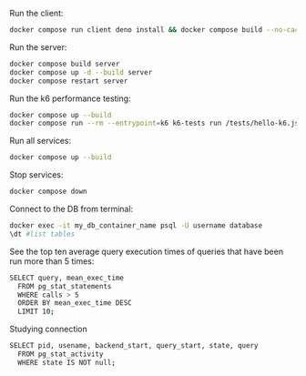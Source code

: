 Run the client:

```sh
docker compose run client deno install && docker compose build --no-cache && docker compos e up --remove-orphans
```

Run the server:

```sh
docker compose build server
docker compose up -d --build server
docker compose restart server
```

Run the k6 performance testing:

```sh
docker compose up --build
docker compose run --rm --entrypoint=k6 k6-tests run /tests/hello-k6.js
```

Run all services:

```sh
docker compose up --build
```

Stop services:

```sh
docker compose down
```

Connect to the DB from terminal:

```sh
docker exec -it my_db_container_name psql -U username database
\dt #list tables
```

See the top ten average query execution times of queries that have been run more than 5 times:

```sh
SELECT query, mean_exec_time
  FROM pg_stat_statements
  WHERE calls > 5
  ORDER BY mean_exec_time DESC
  LIMIT 10;
```

Studying connection

```sh
SELECT pid, usename, backend_start, query_start, state, query
  FROM pg_stat_activity
  WHERE state IS NOT null;
```
